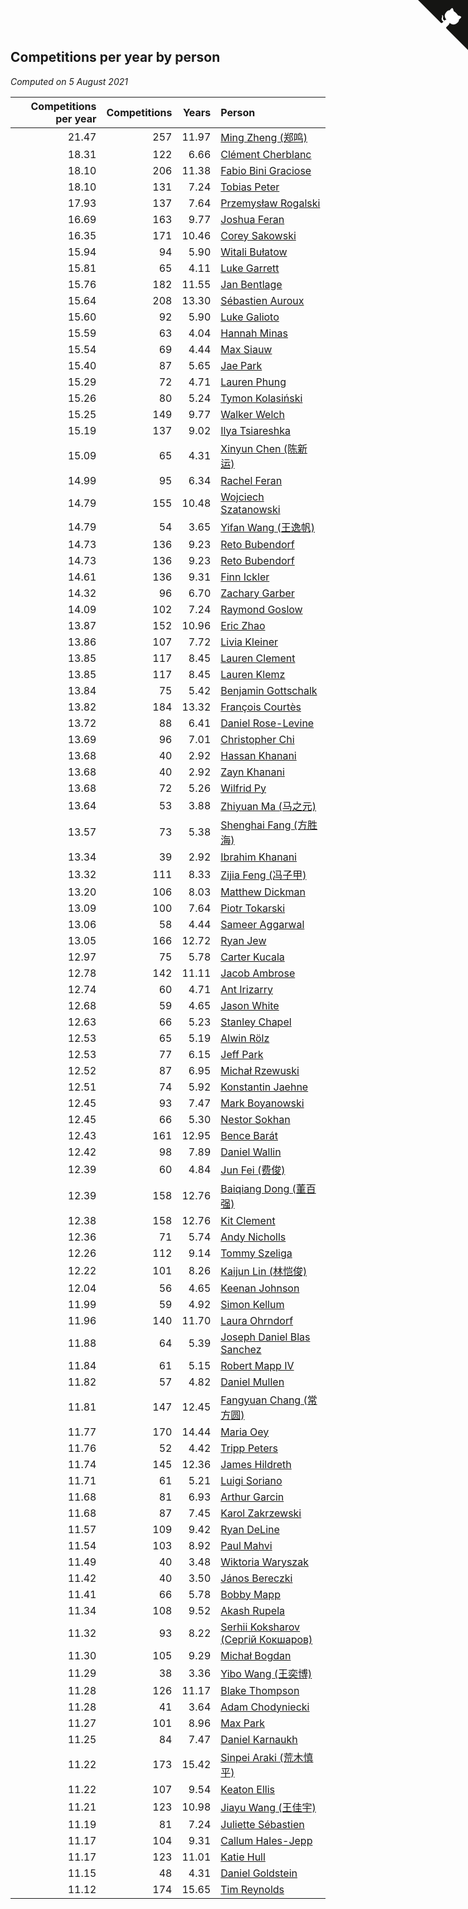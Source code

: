 ## Competitions per year by person

*Computed on  5 August 2021*

| Competitions per year | Competitions | Years | Person |
| ---: | ---: | ---: | :--- |
| 21.47 | 257 | 11.97 | [Ming Zheng (郑鸣)](https://www.worldcubeassociation.org/persons/2009ZHEN11) |
| 18.31 | 122 | 6.66 | [Clément Cherblanc](https://www.worldcubeassociation.org/persons/2014CHER05) |
| 18.10 | 206 | 11.38 | [Fabio Bini Graciose](https://www.worldcubeassociation.org/persons/2010GRAC02) |
| 18.10 | 131 | 7.24 | [Tobias Peter](https://www.worldcubeassociation.org/persons/2014PETE03) |
| 17.93 | 137 | 7.64 | [Przemysław Rogalski](https://www.worldcubeassociation.org/persons/2013ROGA02) |
| 16.69 | 163 | 9.77 | [Joshua Feran](https://www.worldcubeassociation.org/persons/2011FERA01) |
| 16.35 | 171 | 10.46 | [Corey Sakowski](https://www.worldcubeassociation.org/persons/2011SAKO01) |
| 15.94 | 94 | 5.90 | [Witali Bułatow](https://www.worldcubeassociation.org/persons/2015BUAT01) |
| 15.81 | 65 | 4.11 | [Luke Garrett](https://www.worldcubeassociation.org/persons/2017GARR05) |
| 15.76 | 182 | 11.55 | [Jan Bentlage](https://www.worldcubeassociation.org/persons/2010BENT01) |
| 15.64 | 208 | 13.30 | [Sébastien Auroux](https://www.worldcubeassociation.org/persons/2008AURO01) |
| 15.60 | 92 | 5.90 | [Luke Galioto](https://www.worldcubeassociation.org/persons/2015GALI02) |
| 15.59 | 63 | 4.04 | [Hannah Minas](https://www.worldcubeassociation.org/persons/2017MINA04) |
| 15.54 | 69 | 4.44 | [Max Siauw](https://www.worldcubeassociation.org/persons/2017SIAU02) |
| 15.40 | 87 | 5.65 | [Jae Park](https://www.worldcubeassociation.org/persons/2015PARK24) |
| 15.29 | 72 | 4.71 | [Lauren Phung](https://www.worldcubeassociation.org/persons/2016PHUN02) |
| 15.26 | 80 | 5.24 | [Tymon Kolasiński](https://www.worldcubeassociation.org/persons/2016KOLA02) |
| 15.25 | 149 | 9.77 | [Walker Welch](https://www.worldcubeassociation.org/persons/2011WELC01) |
| 15.19 | 137 | 9.02 | [Ilya Tsiareshka](https://www.worldcubeassociation.org/persons/2012TERE01) |
| 15.09 | 65 | 4.31 | [Xinyun Chen (陈新运)](https://www.worldcubeassociation.org/persons/2017CHEN36) |
| 14.99 | 95 | 6.34 | [Rachel Feran](https://www.worldcubeassociation.org/persons/2015FERA01) |
| 14.79 | 155 | 10.48 | [Wojciech Szatanowski](https://www.worldcubeassociation.org/persons/2011SZAT01) |
| 14.79 | 54 | 3.65 | [Yifan Wang (王逸帆)](https://www.worldcubeassociation.org/persons/2017WANY29) |
| 14.73 | 136 | 9.23 | [Reto Bubendorf](https://www.worldcubeassociation.org/persons/2012BUBE01) |
| 14.73 | 136 | 9.23 | [Reto Bubendorf](https://www.worldcubeassociation.org/persons/2012BUBE01) |
| 14.61 | 136 | 9.31 | [Finn Ickler](https://www.worldcubeassociation.org/persons/2012ICKL01) |
| 14.32 | 96 | 6.70 | [Zachary Garber](https://www.worldcubeassociation.org/persons/2014GARB01) |
| 14.09 | 102 | 7.24 | [Raymond Goslow](https://www.worldcubeassociation.org/persons/2014GOSL01) |
| 13.87 | 152 | 10.96 | [Eric Zhao](https://www.worldcubeassociation.org/persons/2010ZHAO19) |
| 13.86 | 107 | 7.72 | [Livia Kleiner](https://www.worldcubeassociation.org/persons/2013KLEI03) |
| 13.85 | 117 | 8.45 | [Lauren Clement](https://www.worldcubeassociation.org/persons/2013KLEM01) |
| 13.85 | 117 | 8.45 | [Lauren Klemz](https://www.worldcubeassociation.org/persons/2013KLEM01) |
| 13.84 | 75 | 5.42 | [Benjamin Gottschalk](https://www.worldcubeassociation.org/persons/2016GOTT01) |
| 13.82 | 184 | 13.32 | [François Courtès](https://www.worldcubeassociation.org/persons/2008COUR01) |
| 13.72 | 88 | 6.41 | [Daniel Rose-Levine](https://www.worldcubeassociation.org/persons/2015ROSE01) |
| 13.69 | 96 | 7.01 | [Christopher Chi](https://www.worldcubeassociation.org/persons/2014CHIC01) |
| 13.68 | 40 | 2.92 | [Hassan Khanani](https://www.worldcubeassociation.org/persons/2018KHAN26) |
| 13.68 | 40 | 2.92 | [Zayn Khanani](https://www.worldcubeassociation.org/persons/2018KHAN28) |
| 13.68 | 72 | 5.26 | [Wilfrid Py](https://www.worldcubeassociation.org/persons/2016PYWI01) |
| 13.64 | 53 | 3.88 | [Zhiyuan Ma (马之元)](https://www.worldcubeassociation.org/persons/2017MAZH04) |
| 13.57 | 73 | 5.38 | [Shenghai Fang (方胜海)](https://www.worldcubeassociation.org/persons/2016FANG01) |
| 13.34 | 39 | 2.92 | [Ibrahim Khanani](https://www.worldcubeassociation.org/persons/2018KHAN27) |
| 13.32 | 111 | 8.33 | [Zijia Feng (冯子甲)](https://www.worldcubeassociation.org/persons/2013FENG02) |
| 13.20 | 106 | 8.03 | [Matthew Dickman](https://www.worldcubeassociation.org/persons/2013DICK01) |
| 13.09 | 100 | 7.64 | [Piotr Tokarski](https://www.worldcubeassociation.org/persons/2013TOKA01) |
| 13.06 | 58 | 4.44 | [Sameer Aggarwal](https://www.worldcubeassociation.org/persons/2017AGGA01) |
| 13.05 | 166 | 12.72 | [Ryan Jew](https://www.worldcubeassociation.org/persons/2008JEWR01) |
| 12.97 | 75 | 5.78 | [Carter Kucala](https://www.worldcubeassociation.org/persons/2015KUCA01) |
| 12.78 | 142 | 11.11 | [Jacob Ambrose](https://www.worldcubeassociation.org/persons/2010AMBR01) |
| 12.74 | 60 | 4.71 | [Ant Irizarry](https://www.worldcubeassociation.org/persons/2016IRIZ02) |
| 12.68 | 59 | 4.65 | [Jason White](https://www.worldcubeassociation.org/persons/2016WHIT16) |
| 12.63 | 66 | 5.23 | [Stanley Chapel](https://www.worldcubeassociation.org/persons/2016CHAP04) |
| 12.53 | 65 | 5.19 | [Alwin Rölz](https://www.worldcubeassociation.org/persons/2016ROLZ01) |
| 12.53 | 77 | 6.15 | [Jeff Park](https://www.worldcubeassociation.org/persons/2015PARK08) |
| 12.52 | 87 | 6.95 | [Michał Rzewuski](https://www.worldcubeassociation.org/persons/2014RZEW01) |
| 12.51 | 74 | 5.92 | [Konstantin Jaehne](https://www.worldcubeassociation.org/persons/2015JAEH01) |
| 12.45 | 93 | 7.47 | [Mark Boyanowski](https://www.worldcubeassociation.org/persons/2014BOYA01) |
| 12.45 | 66 | 5.30 | [Nestor Sokhan](https://www.worldcubeassociation.org/persons/2016SOKH01) |
| 12.43 | 161 | 12.95 | [Bence Barát](https://www.worldcubeassociation.org/persons/2008BARA01) |
| 12.42 | 98 | 7.89 | [Daniel Wallin](https://www.worldcubeassociation.org/persons/2013WALL03) |
| 12.39 | 60 | 4.84 | [Jun Fei (费俊)](https://www.worldcubeassociation.org/persons/2016FEIJ02) |
| 12.39 | 158 | 12.76 | [Baiqiang Dong (董百强)](https://www.worldcubeassociation.org/persons/2008DONG06) |
| 12.38 | 158 | 12.76 | [Kit Clement](https://www.worldcubeassociation.org/persons/2008CLEM01) |
| 12.36 | 71 | 5.74 | [Andy Nicholls](https://www.worldcubeassociation.org/persons/2015NICH04) |
| 12.26 | 112 | 9.14 | [Tommy Szeliga](https://www.worldcubeassociation.org/persons/2012SZEL01) |
| 12.22 | 101 | 8.26 | [Kaijun Lin (林恺俊)](https://www.worldcubeassociation.org/persons/2013LINK01) |
| 12.04 | 56 | 4.65 | [Keenan Johnson](https://www.worldcubeassociation.org/persons/2016JOHN30) |
| 11.99 | 59 | 4.92 | [Simon Kellum](https://www.worldcubeassociation.org/persons/2016KELL12) |
| 11.96 | 140 | 11.70 | [Laura Ohrndorf](https://www.worldcubeassociation.org/persons/2009OHRN01) |
| 11.88 | 64 | 5.39 | [Joseph Daniel Blas Sanchez](https://www.worldcubeassociation.org/persons/2016SANC08) |
| 11.84 | 61 | 5.15 | [Robert Mapp IV](https://www.worldcubeassociation.org/persons/2016IVRO01) |
| 11.82 | 57 | 4.82 | [Daniel Mullen](https://www.worldcubeassociation.org/persons/2016MULL04) |
| 11.81 | 147 | 12.45 | [Fangyuan Chang (常方圆)](https://www.worldcubeassociation.org/persons/2009CHAN04) |
| 11.77 | 170 | 14.44 | [Maria Oey](https://www.worldcubeassociation.org/persons/2007OEYM01) |
| 11.76 | 52 | 4.42 | [Tripp Peters](https://www.worldcubeassociation.org/persons/2017PETE04) |
| 11.74 | 145 | 12.36 | [James Hildreth](https://www.worldcubeassociation.org/persons/2009HILD01) |
| 11.71 | 61 | 5.21 | [Luigi Soriano](https://www.worldcubeassociation.org/persons/2016SORI04) |
| 11.68 | 81 | 6.93 | [Arthur Garcin](https://www.worldcubeassociation.org/persons/2014GARC27) |
| 11.68 | 87 | 7.45 | [Karol Zakrzewski](https://www.worldcubeassociation.org/persons/2014ZAKR01) |
| 11.57 | 109 | 9.42 | [Ryan DeLine](https://www.worldcubeassociation.org/persons/2012DELI01) |
| 11.54 | 103 | 8.92 | [Paul Mahvi](https://www.worldcubeassociation.org/persons/2012MAHV01) |
| 11.49 | 40 | 3.48 | [Wiktoria Waryszak](https://www.worldcubeassociation.org/persons/2018WARY01) |
| 11.42 | 40 | 3.50 | [János Bereczki](https://www.worldcubeassociation.org/persons/2018BERE01) |
| 11.41 | 66 | 5.78 | [Bobby Mapp](https://www.worldcubeassociation.org/persons/2015MAPP01) |
| 11.34 | 108 | 9.52 | [Akash Rupela](https://www.worldcubeassociation.org/persons/2012RUPE01) |
| 11.32 | 93 | 8.22 | [Serhii Koksharov (Сергій Кокшаров)](https://www.worldcubeassociation.org/persons/2013KOKS01) |
| 11.30 | 105 | 9.29 | [Michał Bogdan](https://www.worldcubeassociation.org/persons/2012BOGD01) |
| 11.29 | 38 | 3.36 | [Yibo Wang (王奕博)](https://www.worldcubeassociation.org/persons/2018WANG39) |
| 11.28 | 126 | 11.17 | [Blake Thompson](https://www.worldcubeassociation.org/persons/2010THOM03) |
| 11.28 | 41 | 3.64 | [Adam Chodyniecki](https://www.worldcubeassociation.org/persons/2017CHOD02) |
| 11.27 | 101 | 8.96 | [Max Park](https://www.worldcubeassociation.org/persons/2012PARK03) |
| 11.25 | 84 | 7.47 | [Daniel Karnaukh](https://www.worldcubeassociation.org/persons/2014KARN02) |
| 11.22 | 173 | 15.42 | [Sinpei Araki (荒木慎平)](https://www.worldcubeassociation.org/persons/2006ARAK01) |
| 11.22 | 107 | 9.54 | [Keaton Ellis](https://www.worldcubeassociation.org/persons/2012ELLI01) |
| 11.21 | 123 | 10.98 | [Jiayu Wang (王佳宇)](https://www.worldcubeassociation.org/persons/2010WANG53) |
| 11.19 | 81 | 7.24 | [Juliette Sébastien](https://www.worldcubeassociation.org/persons/2014SEBA01) |
| 11.17 | 104 | 9.31 | [Callum Hales-Jepp](https://www.worldcubeassociation.org/persons/2012HALE01) |
| 11.17 | 123 | 11.01 | [Katie Hull](https://www.worldcubeassociation.org/persons/2010HULL01) |
| 11.15 | 48 | 4.31 | [Daniel Goldstein](https://www.worldcubeassociation.org/persons/2017GOLD01) |
| 11.12 | 174 | 15.65 | [Tim Reynolds](https://www.worldcubeassociation.org/persons/2005REYN01) |


<a href="https://github.com/jonatanklosko/wca_statistics" class="github-corner" aria-label="View source on Github"><svg width="80" height="80" viewBox="0 0 250 250" style="fill:#151513; color:#fff; position: absolute; top: 0; border: 0; right: 0;" aria-hidden="true"><path d="M0,0 L115,115 L130,115 L142,142 L250,250 L250,0 Z"></path><path d="M128.3,109.0 C113.8,99.7 119.0,89.6 119.0,89.6 C122.0,82.7 120.5,78.6 120.5,78.6 C119.2,72.0 123.4,76.3 123.4,76.3 C127.3,80.9 125.5,87.3 125.5,87.3 C122.9,97.6 130.6,101.9 134.4,103.2" fill="currentColor" style="transform-origin: 130px 106px;" class="octo-arm"></path><path d="M115.0,115.0 C114.9,115.1 118.7,116.5 119.8,115.4 L133.7,101.6 C136.9,99.2 139.9,98.4 142.2,98.6 C133.8,88.0 127.5,74.4 143.8,58.0 C148.5,53.4 154.0,51.2 159.7,51.0 C160.3,49.4 163.2,43.6 171.4,40.1 C171.4,40.1 176.1,42.5 178.8,56.2 C183.1,58.6 187.2,61.8 190.9,65.4 C194.5,69.0 197.7,73.2 200.1,77.6 C213.8,80.2 216.3,84.9 216.3,84.9 C212.7,93.1 206.9,96.0 205.4,96.6 C205.1,102.4 203.0,107.8 198.3,112.5 C181.9,128.9 168.3,122.5 157.7,114.1 C157.9,116.9 156.7,120.9 152.7,124.9 L141.0,136.5 C139.8,137.7 141.6,141.9 141.8,141.8 Z" fill="currentColor" class="octo-body"></path></svg></a><style>.github-corner:hover .octo-arm{animation:octocat-wave 560ms ease-in-out}@keyframes octocat-wave{0%,100%{transform:rotate(0)}20%,60%{transform:rotate(-25deg)}40%,80%{transform:rotate(10deg)}}@media (max-width:500px){.github-corner:hover .octo-arm{animation:none}.github-corner .octo-arm{animation:octocat-wave 560ms ease-in-out}}</style>
